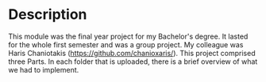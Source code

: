 # Description

This module was the final year project for my Bachelor's degree. It lasted for the whole first semester and was a group project.
My colleague was Haris Chaniotakis (https://github.com/chanioxaris/). This project comprised three Parts. In each folder that is
uploaded, there is a brief overview of what we had to implement.
